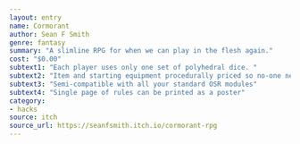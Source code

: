 ```yaml
---
layout: entry 
name: Cormorant
author: Sean F Smith
genre: fantasy
summary: "A slimline RPG for when we can play in the flesh again."
cost: "$0.00"
subtext1: "Each player uses only one set of polyhedral dice. "
subtext2: "Item and starting equipment procedurally priced so no-one needs hand across books"
subtext3: "Semi-compatible with all your standard OSR modules"
subtext4: "Single page of rules can be printed as a poster"
category:
- hacks
source: itch
source_url: https://seanfsmith.itch.io/cormorant-rpg
---
```


